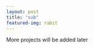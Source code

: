 ```yaml
---
layout: post
title: "sub"
featured-img: rabit
---
```


More projects will be added later






